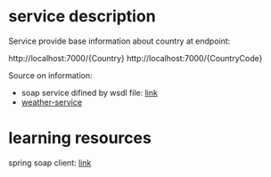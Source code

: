 # service description

Service provide base information about country at endpoint:

http://localhost:7000/{Country}
http://localhost:7000/{CountryCode}


Source on information:
- soap service difined by wsdl file: [link](http://webservices.oorsprong.org/websamples.countryinfo/CountryInfoService.wso?WSDL)
- [weather-service](https://github.com/GogoarenIndarra/service-weather)


# learning resources
spring soap client: [link](https://www.baeldung.com/spring-soap-web-service?fbclid=IwAR360Vctwu0O5AN4jrNdD28ACvrCqSV0Evvkb9pdA-Y-Xn8sGZfAmIYgUGA) 


